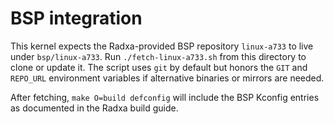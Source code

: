 # BSP integration

This kernel expects the Radxa-provided BSP repository `linux-a733` to live
under `bsp/linux-a733`. Run `./fetch-linux-a733.sh` from this directory to clone
or update it. The script uses `git` by default but honors the `GIT` and
`REPO_URL` environment variables if alternative binaries or mirrors are needed.

After fetching, `make O=build defconfig` will include the BSP Kconfig entries as
documented in the Radxa build guide.
